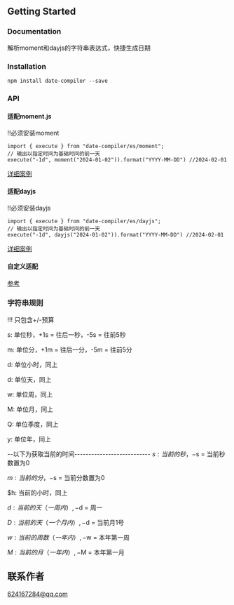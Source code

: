 ## Getting Started

### Documentation

解析moment和dayjs的字符串表达式，快捷生成日期

### Installation

```console
npm install date-compiler --save
```

### API

#### 适配moment.js
!!必须安装moment
```
import { execute } from "date-compiler/es/moment";
// 输出以指定时间为基础时间的前一天
execute("-1d", moment("2024-01-02")).format("YYYY-MM-DD") //2024-02-01
```
[详细案例](https://github.com/cqxx1990/date-compiler/blob/master/src/__test__/moment.test.ts)

#### 适配dayjs
!!必须安装dayjs
```
import { execute } from "date-compiler/es/dayjs";
// 输出以指定时间为基础时间的前一天
execute("-1d", dayjs("2024-01-02")).format("YYYY-MM-DD") //2024-02-01
```
[详细案例](https://github.com/cqxx1990/date-compiler/blob/master/src/__test__/dayjs.test.ts)

#### 自定义适配

[参考](./src/moment.ts)

### 字符串规则

!!! 只包含+/-预算

s: 单位秒，+1s = 往后一秒，-5s = 往前5秒

m: 单位分，+1m = 往后一分，-5m = 往前5分

d: 单位小时，同上

d: 单位天，同上

w: 单位周，同上

M: 单位月，同上

Q: 单位季度，同上

y: 单位年，同上

--以下为获取当前的时间---------------------------
$s: 当前的秒，-$s = 当前秒数置为0

$m: 当前的分，-$s = 当前分数置为0

$h: 当前的小时，同上

$d: 当前的天（一周内）,-$d = 周一

$D: 当前的天（一个月内）,-$d = 当前月1号

$w: 当前的周数（一年内）,-$w = 本年第一周

$M: 当前的月（一年内）,-$M = 本年第一月

## 联系作者

624167284@qq.com